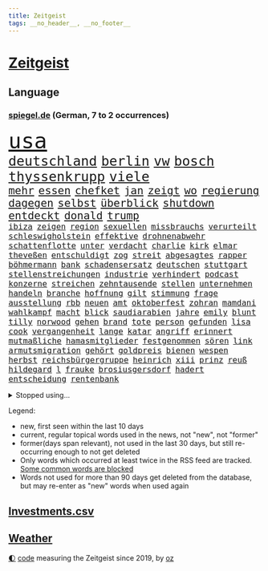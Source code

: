 ```yaml
---
title: Zeitgeist
tags: __no_header__, __no_footer__
---
```


# [Zeitgeist](https://oliz.io/zeitgeist/)

## Language

<h3><a href="https://www.spiegel.de" target="_blank">spiegel.de</a> (German, 7 to 2 occurrences)</h3>
<p style="font-family:monospace">
<span style="font-size:32pt"><a href="news_links.html#usa" class="current">usa</a></span>
<br>
<span style="font-size:20pt"><a href="news_links.html#deutschland" class="current">deutschland</a></span>
<span style="font-size:20pt"><a href="news_links.html#berlin" class="current">berlin</a></span>
<span style="font-size:20pt"><a href="news_links.html#vw" class="current">vw</a></span>
<span style="font-size:20pt"><a href="news_links.html#bosch" class="current">bosch</a></span>
<span style="font-size:20pt"><a href="news_links.html#thyssenkrupp" class="current">thyssenkrupp</a></span>
<span style="font-size:20pt"><a href="news_links.html#viele" class="current">viele</a></span>
<br>
<span style="font-size:16pt"><a href="news_links.html#mehr" class="current">mehr</a></span>
<span style="font-size:16pt"><a href="news_links.html#essen" class="current">essen</a></span>
<span style="font-size:16pt"><a href="news_links.html#chefket" class="new">chefket</a></span>
<span style="font-size:16pt"><a href="news_links.html#jan" class="current">jan</a></span>
<span style="font-size:16pt"><a href="news_links.html#zeigt" class="current">zeigt</a></span>
<span style="font-size:16pt"><a href="news_links.html#wo" class="current">wo</a></span>
<span style="font-size:16pt"><a href="news_links.html#regierung" class="current">regierung</a></span>
<span style="font-size:16pt"><a href="news_links.html#dagegen" class="current">dagegen</a></span>
<span style="font-size:16pt"><a href="news_links.html#selbst" class="current">selbst</a></span>
<span style="font-size:16pt"><a href="news_links.html#überblick" class="current">überblick</a></span>
<span style="font-size:16pt"><a href="news_links.html#shutdown" class="current">shutdown</a></span>
<span style="font-size:16pt"><a href="news_links.html#entdeckt" class="current">entdeckt</a></span>
<span style="font-size:16pt"><a href="news_links.html#donald" class="current">donald</a></span>
<span style="font-size:16pt"><a href="news_links.html#trump" class="current">trump</a></span>
<br>
<span style="font-size:12pt"><a href="news_links.html#ibiza" class="current">ibiza</a></span>
<span style="font-size:12pt"><a href="news_links.html#zeigen" class="current">zeigen</a></span>
<span style="font-size:12pt"><a href="news_links.html#region" class="current">region</a></span>
<span style="font-size:12pt"><a href="news_links.html#sexuellen" class="current">sexuellen</a></span>
<span style="font-size:12pt"><a href="news_links.html#missbrauchs" class="new">missbrauchs</a></span>
<span style="font-size:12pt"><a href="news_links.html#verurteilt" class="current">verurteilt</a></span>
<span style="font-size:12pt"><a href="news_links.html#schleswigholstein" class="current">schleswigholstein</a></span>
<span style="font-size:12pt"><a href="news_links.html#effektive" class="new">effektive</a></span>
<span style="font-size:12pt"><a href="news_links.html#drohnenabwehr" class="new">drohnenabwehr</a></span>
<span style="font-size:12pt"><a href="news_links.html#schattenflotte" class="current">schattenflotte</a></span>
<span style="font-size:12pt"><a href="news_links.html#unter" class="current">unter</a></span>
<span style="font-size:12pt"><a href="news_links.html#verdacht" class="current">verdacht</a></span>
<span style="font-size:12pt"><a href="news_links.html#charlie" class="current">charlie</a></span>
<span style="font-size:12pt"><a href="news_links.html#kirk" class="current">kirk</a></span>
<span style="font-size:12pt"><a href="news_links.html#elmar" class="current">elmar</a></span>
<span style="font-size:12pt"><a href="news_links.html#theveßen" class="current">theveßen</a></span>
<span style="font-size:12pt"><a href="news_links.html#entschuldigt" class="current">entschuldigt</a></span>
<span style="font-size:12pt"><a href="news_links.html#zog" class="current">zog</a></span>
<span style="font-size:12pt"><a href="news_links.html#streit" class="current">streit</a></span>
<span style="font-size:12pt"><a href="news_links.html#abgesagtes" class="new">abgesagtes</a></span>
<span style="font-size:12pt"><a href="news_links.html#rapper" class="current">rapper</a></span>
<span style="font-size:12pt"><a href="news_links.html#böhmermann" class="current">böhmermann</a></span>
<span style="font-size:12pt"><a href="news_links.html#bank" class="current">bank</a></span>
<span style="font-size:12pt"><a href="news_links.html#schadensersatz" class="current">schadensersatz</a></span>
<span style="font-size:12pt"><a href="news_links.html#deutschen" class="current">deutschen</a></span>
<span style="font-size:12pt"><a href="news_links.html#stuttgart" class="current">stuttgart</a></span>
<span style="font-size:12pt"><a href="news_links.html#stellenstreichungen" class="new">stellenstreichungen</a></span>
<span style="font-size:12pt"><a href="news_links.html#industrie" class="current">industrie</a></span>
<span style="font-size:12pt"><a href="news_links.html#verhindert" class="current">verhindert</a></span>
<span style="font-size:12pt"><a href="news_links.html#podcast" class="current">podcast</a></span>
<span style="font-size:12pt"><a href="news_links.html#konzerne" class="current">konzerne</a></span>
<span style="font-size:12pt"><a href="news_links.html#streichen" class="current">streichen</a></span>
<span style="font-size:12pt"><a href="news_links.html#zehntausende" class="current">zehntausende</a></span>
<span style="font-size:12pt"><a href="news_links.html#stellen" class="current">stellen</a></span>
<span style="font-size:12pt"><a href="news_links.html#unternehmen" class="current">unternehmen</a></span>
<span style="font-size:12pt"><a href="news_links.html#handeln" class="current">handeln</a></span>
<span style="font-size:12pt"><a href="news_links.html#branche" class="current">branche</a></span>
<span style="font-size:12pt"><a href="news_links.html#hoffnung" class="current">hoffnung</a></span>
<span style="font-size:12pt"><a href="news_links.html#gilt" class="current">gilt</a></span>
<span style="font-size:12pt"><a href="news_links.html#stimmung" class="current">stimmung</a></span>
<span style="font-size:12pt"><a href="news_links.html#frage" class="current">frage</a></span>
<span style="font-size:12pt"><a href="news_links.html#ausstellung" class="current">ausstellung</a></span>
<span style="font-size:12pt"><a href="news_links.html#rbb" class="current">rbb</a></span>
<span style="font-size:12pt"><a href="news_links.html#neuen" class="current">neuen</a></span>
<span style="font-size:12pt"><a href="news_links.html#amt" class="current">amt</a></span>
<span style="font-size:12pt"><a href="news_links.html#oktoberfest" class="current">oktoberfest</a></span>
<span style="font-size:12pt"><a href="news_links.html#zohran" class="current">zohran</a></span>
<span style="font-size:12pt"><a href="news_links.html#mamdani" class="current">mamdani</a></span>
<span style="font-size:12pt"><a href="news_links.html#wahlkampf" class="current">wahlkampf</a></span>
<span style="font-size:12pt"><a href="news_links.html#macht" class="current">macht</a></span>
<span style="font-size:12pt"><a href="news_links.html#blick" class="current">blick</a></span>
<span style="font-size:12pt"><a href="news_links.html#saudiarabien" class="current">saudiarabien</a></span>
<span style="font-size:12pt"><a href="news_links.html#jahre" class="current">jahre</a></span>
<span style="font-size:12pt"><a href="news_links.html#emily" class="current">emily</a></span>
<span style="font-size:12pt"><a href="news_links.html#blunt" class="new">blunt</a></span>
<span style="font-size:12pt"><a href="news_links.html#tilly" class="new">tilly</a></span>
<span style="font-size:12pt"><a href="news_links.html#norwood" class="new">norwood</a></span>
<span style="font-size:12pt"><a href="news_links.html#gehen" class="current">gehen</a></span>
<span style="font-size:12pt"><a href="news_links.html#brand" class="current">brand</a></span>
<span style="font-size:12pt"><a href="news_links.html#tote" class="current">tote</a></span>
<span style="font-size:12pt"><a href="news_links.html#person" class="current">person</a></span>
<span style="font-size:12pt"><a href="news_links.html#gefunden" class="current">gefunden</a></span>
<span style="font-size:12pt"><a href="news_links.html#lisa" class="current">lisa</a></span>
<span style="font-size:12pt"><a href="news_links.html#cook" class="current">cook</a></span>
<span style="font-size:12pt"><a href="news_links.html#vergangenheit" class="current">vergangenheit</a></span>
<span style="font-size:12pt"><a href="news_links.html#lange" class="current">lange</a></span>
<span style="font-size:12pt"><a href="news_links.html#katar" class="current">katar</a></span>
<span style="font-size:12pt"><a href="news_links.html#angriff" class="current">angriff</a></span>
<span style="font-size:12pt"><a href="news_links.html#erinnert" class="current">erinnert</a></span>
<span style="font-size:12pt"><a href="news_links.html#mutmaßliche" class="current">mutmaßliche</a></span>
<span style="font-size:12pt"><a href="news_links.html#hamasmitglieder" class="new">hamasmitglieder</a></span>
<span style="font-size:12pt"><a href="news_links.html#festgenommen" class="current">festgenommen</a></span>
<span style="font-size:12pt"><a href="news_links.html#sören" class="new">sören</a></span>
<span style="font-size:12pt"><a href="news_links.html#link" class="current">link</a></span>
<span style="font-size:12pt"><a href="news_links.html#armutsmigration" class="current">armutsmigration</a></span>
<span style="font-size:12pt"><a href="news_links.html#gehört" class="current">gehört</a></span>
<span style="font-size:12pt"><a href="news_links.html#goldpreis" class="new">goldpreis</a></span>
<span style="font-size:12pt"><a href="news_links.html#bienen" class="current">bienen</a></span>
<span style="font-size:12pt"><a href="news_links.html#wespen" class="new">wespen</a></span>
<span style="font-size:12pt"><a href="news_links.html#herbst" class="current">herbst</a></span>
<span style="font-size:12pt"><a href="news_links.html#reichsbürgergruppe" class="current">reichsbürgergruppe</a></span>
<span style="font-size:12pt"><a href="news_links.html#heinrich" class="current">heinrich</a></span>
<span style="font-size:12pt"><a href="news_links.html#xiii" class="current">xiii</a></span>
<span style="font-size:12pt"><a href="news_links.html#prinz" class="current">prinz</a></span>
<span style="font-size:12pt"><a href="news_links.html#reuß" class="current">reuß</a></span>
<span style="font-size:12pt"><a href="news_links.html#hildegard" class="new">hildegard</a></span>
<span style="font-size:12pt"><a href="news_links.html#l" class="current">l</a></span>
<span style="font-size:12pt"><a href="news_links.html#frauke" class="current">frauke</a></span>
<span style="font-size:12pt"><a href="news_links.html#brosiusgersdorf" class="current">brosiusgersdorf</a></span>
<span style="font-size:12pt"><a href="news_links.html#hadert" class="current">hadert</a></span>
<span style="font-size:12pt"><a href="news_links.html#entscheidung" class="current">entscheidung</a></span>
<span style="font-size:12pt"><a href="news_links.html#rentenbank" class="new">rentenbank</a></span>
</p>
<details>
<summary>Stopped using...</summary>
<p class="former" style="font-size:12pt">
kassiert(1805) rassismus(1805) großteil(1804) hsv(1804) erhöht(1803) erstes(1803) spdpolitiker(1803) ehemann(1802) geworfen(1802) unternehmer(1801) urlaub(1801) überwinden(1801) absturz(1800) versprechen(1800) maria(1799) erwägt(1798) fielen(1798) anschließend(1797) binnen(1797) bochum(1797) reihe(1797) texas(1797) warentest(1797) 29(1796) eingesetzt(1796) geheimnis(1796) halben(1796) jedenfalls(1796) klubs(1796) optimistisch(1796) positiv(1796) stoßen(1796) zuschauer(1796) anbieter(1795) christoph(1795) geburt(1795) hoher(1795) messer(1795) verfügung(1795) debatten(1794) mahnt(1794) nahmen(1794) pandemie(1794) schalke(1794) vertreter(1794) gebrochen(1793) 04(1792) berlins(1792) park(1792) woher(1792) tut(1791) warf(1791) weder(1791) körperverletzung(1790) produzieren(1790) torhüter(1790) mitglieder(1789) punkten(1789) lücke(1787) wochenlang(1787) eklat(1786) deals(1785) verbände(1785) empfängt(1784) glücklich(1783) warm(1783) herr(1782) trug(1781) halb(1779) uni(1779) spanische(1778) insassen(1777) letztes(1775) retter(1773) gehörte(1772) kontakt(1772) vorwürfen(1772) auseinandersetzung(1770) vermisste(1769) angeboten(1768) handy(1767) gewarnt(1758) verdoppelt(1748) teuren(1744) marine(1739) last(1738) sachen(1722) leiter(1718) jahresende(1558) zentralbank(1547) sammelt(1544) seither(1543) schrumpft(1535) bundesanwaltschaft(1527) zugestimmt(1514) erfolgreichste(1502) weibliche(1497) immobilien(1469) tiger(1456) ampelkoalition(1454) beliebt(1405) temperaturen(1371) natürlich(1369) geheimdienst(1366) öffentlichrechtlichen(1361) aufgestellt(1355) hauptbahnhof(1337) verweist(1329) betreibt(1307) königsklasse(1260) prominenten(1219) suchte(1213) budapest(1207) grünenpolitikerin(1206) youtube(1188) nationale(1186) justizminister(1183) osnabrück(1181) erlegen(1159) chinesen(1152) raten(1131) peru(1124) 05(1123) ereignet(1097) tel(1090) einsamkeit(1081) aviv(1079) eingriff(1078) freundschaft(1070) razzien(1070) zweifeln(1069) mama(1063) alice(1055) eric(1048) fängt(1047) mitarbeitern(1047) game(1014) dritter(997) opfers(997) perfekten(992) zehnte(989) emotionale(978) passanten(977) 5000(956) baden(955) verschleppt(950) dfbpokal(940) kreuz(917) fließen(915) tragischen(914) betrunkener(903) umsetzen(903) startete(895) italiener(888) durchgesetzt(873) forscherin(869) höchststand(858) vierten(854) qualität(830) sandra(829) entscheidende(796) politikerinnen(790) häfen(778) gedreht(770) lady(769) drehte(750) hymne(725) karte(725) getöteter(721) berüchtigte(720) rolf(718) management(711) demos(704) beteiligung(692) überraschende(687) tennisprofi(681) club(674) stellten(665) sprecherin(664) beendete(661) jacob(654) sowohl(650) ryan(649) 18jährige(643) kriegsschiffe(640) leise(640) stoffe(638) japanischen(637) simon(635) behandlung(621) bill(614) erziehung(611) schumacher(611) erfolgreichen(609) sendet(607) rast(605) niemals(604) gesundheitszustand(600) meister(584) konzept(583) fahndet(579) inakzeptabel(576) verbringen(576) geschichten(571) häusern(571) falscher(570) kehl(567) befragt(566) magnus(565) regimes(564) schätzt(564) glimpflich(563) lüge(561) rechtslage(557) märkte(548) persönlichkeit(547) haiti(546) angeschlagene(543) abgrund(542) bodo(541) messen(537) laufende(534) carlsen(532) katja(530) therapie(530) heimatland(524) relativ(508) handwerk(507) autobranche(504) polarisiert(490) hitlers(488) kugeln(486) vergnügen(486) spielerinnen(483) vorteile(474) breiten(472) psychologie(466) crash(465) dresdner(464) kollegin(463) litt(459) rückblick(458) umgebung(458) seltenen(452) axel(450) günstig(447) häusliche(444) weidel(438) peinlich(436) ertrunken(435) menschlichen(435) abriss(431) spacex(426) löschen(423) zugunsten(420) geschah(418) samsung(417) drohenden(416) altern(414) behauptete(412) vertretern(406) zukommt(406) lächerlich(403) weiblichen(403) metropolen(401) schau(401) leichenfund(400) widerspruch(400) status(399) hans(397) kursk(392) reichlich(392) versprach(389) begleiter(386) erstattet(384) arbeitsplätze(383) globaler(381) waffenhilfe(381) amtes(380) zugriff(377) allgemeine(375) gebiets(375) witze(374) zurecht(374) gegenden(369) müde(369) dc(368) verhinderte(368) krebserkrankung(365) südfrankreich(365) handyverbot(361) getötete(359) hugo(359) vermittelt(357) lebensmittelpreise(354) fassen(352) gescheiterten(352) pelicot(350) marcel(345) springer(345) verteidigungsausgaben(341) first(339) 19jährige(338) inhalten(334) mächtigsten(333) t(332) ersetzen(330) büros(329) ansichten(328) erkrankten(324) fortan(324) handelsstreit(324) studenten(324) kategorie(323) downsyndrom(322) strafzöllen(320) 40jährigen(313) fsv(309) gerast(307) jude(307) aufnehmen(305) el(301) tankstelle(301) bundestagspräsidentin(300) kultur(300) afdchefin(299) verstanden(299) 92(297) empfangen(296) mobile(296) jahrzehntelang(294) meghan(292) rüstung(292) angestellte(291) repräsentantenhaus(290) linnemann(289) herrmann(286) einsatzes(284) kardinal(283) besonderer(282) lobbyisten(282) manches(280) oscarpreisträger(280) recherche(280) anhören(279) serena(279) zugeständnisse(279) argument(275) rechtsstaat(274) streng(270) tränengas(270) 170(269) amtskollegen(267) beschwert(266) rekordzeit(266) filmte(265) rekorde(265) axt(262) befreundet(262) begeht(262) sanierung(258) 14jähriger(257) geruch(252) verzögert(252) kriegt(251) angestiegen(250) bewaffneten(250) versehentlich(250) getränke(249) trocken(248) täters(248) gewicht(247) treu(247) adler(242) cdugeneralsekretär(242) solaranlagen(242) freier(241) sauerland(241) unverletzt(241) behauptung(240) abhängigkeit(237) messerangreifer(237) personenschutz(237) abzuwenden(236) vietnam(235) ähnlich(235) ausländer(233) militärausgaben(233) drohnenangriffe(232) handschlag(232) kinderinterview(231) klimaneutral(231) sauer(231) häuslicher(229) farbe(227) nationalspielerin(225) zugegeben(224) medwedew(223) travis(220) messerattacke(218) starship(217) hunger(216) 19jähriger(215) heilen(215) angehalten(214) sicherheitsrat(214) großaufgebot(213) erfreut(211) jahrestag(210) zugunglück(210) überprüfung(210) entwendet(209) furore(209) riesiges(208) salvador(208) definieren(207) erzürnt(207) ussondergesandte(205) jerome(204) berechnen(203) angemessen(202) trumpzölle(202) out(201) ramelow(201) brandstiftung(200) zollstreit(200) sicherheitskonferenz(199) fördert(198) gestärkt(198) obst(198) überfälle(198) 70000(197) bezahlte(197) nationalen(196) strikt(196) vermehrt(196) ausgeht(195) beschießt(195) uszöllen(195) kredite(193) 21jähriger(192) dramatischer(192) entsendung(192) regierungen(192) verblüffend(192) wars(192) sozialer(191) selbstverständlich(190) quadrat(189) riad(189) absolvieren(188) usrapper(188) 64(187) strukturen(187) uganda(187) spektakulär(186) neukölln(185) umwelthilfe(185) venus(185) helfern(184) senkung(183) gebunden(182) waldbrand(182) côte(180) d’azur(180) kaution(180) abschalten(178) lorenz(178) narren(178) zivile(178) beobachter(177) monster(177) rückhalt(177) big(176) vermieden(176) meistens(174) technologien(172) bayernprofi(171) hakenkreuz(171) konstantin(171) erfolgreiches(170) glamour(170) zweijährige(169) flieht(168) zelte(168) aufmerksam(167) zehnten(167) gästen(166) selenskyjs(166) mumbai(165) wilhelm(165) bewaffnet(164) klöckner(164) 34jähriger(163) festhalten(162) schossen(162) angepasst(161) festivals(161) fortschritt(161) spione(160) woke(160) fahndung(158) letztlich(158) israeli(157) nukleare(157) wartete(157) fernseher(156) streeck(156) verleiht(156) einzudämmen(155) karsten(155) löscht(155) sensiblen(155) sichere(154) spiegelmitarbeiterin(154) zurückzuholen(153) abzusehen(152) beider(152) inspiration(152) säugling(152) minnesota(151) nötigen(151) siedlungen(151) arthur(150) faber(150) obsession(150) del(149) erreichbar(149) kommissionspräsidentin(149) menschheit(149) spitzenkandidat(149) versöhnliche(148) darja(147) funktionen(147) hungersnot(147) milliardärs(147) modernisierung(147) quelle(147) staatsfernsehen(147) lava(146) misstrauen(146) mahnte(145) entlastung(143) interpretation(143) nachgefragt(143) sportgymnastik(143) unternehmerin(143) beeinflusst(141) dürre(141) komödie(141) kostüme(141) ausgerückt(140) formulierungen(140) isst(140) laufe(140) ghada(139) kzgedenkstätte(138) alzheimer(137) bibliothek(137) leichtes(137) würzburg(137) bodensee(136) expremier(136) organisierten(136) gemein(135) losgegangen(135) tschechische(135) zucker(135) bezweifelt(134) hilfslieferungen(134) abschiebepolitik(133) garcía(133) strafrechtlich(133) tottenham(133) ábrego(133) 2005(132) bootsunglück(132) diskriminierung(131) gebaute(131) christ(130) eröffnen(130) fotograf(130) erschweren(129) freiwilligkeit(129) sohnes(129) sumpf(129) gekapert(128) nahrung(128) staatschefs(128) volker(128) hotspur(127) ebike(126) riechen(126) lindern(125) dienstwaffe(124) missfallen(124) modi(124) rätselhafter(124) 68(123) angestoßen(123) meldeten(123) weltgeschehen(123) einsätzen(122) gesundheitsschäden(122) überfahren(122) irische(121) virginia(121) chatapp(120) holten(120) 112(119) drohnenschwärme(119) hawaii(119) konflikten(119) religiösen(118) verstorbene(118) ausgehungert(117) blätter(117) francisco(117) satz(117) feueralarm(116) kannte(116) sonnenschein(116) verlag(116) angebracht(115) besuchern(115) nacken(115) randale(115) unterschrieben(115) verpassten(115) zurückgetreten(115) 18jährigen(114) gefallene(114) ohio(114) rucksack(114) schockmoment(114) ukrainischer(113) einzigartigen(112) mordkommission(112) anrücken(111) clip(111) getragen(111) klares(111) wiesbaden(111) bohlen(110) billionen(109) maschinenbauer(109) motivation(109) außenministers(108) geschildert(108) konzentrieren(108) wohnkosten(108) aufgewachsen(107) spart(107) trotzen(107) undercover(107) geschenkt(106) modernisieren(106) erbrechen(104) hausbesitzer(103) intensiviert(103) ocean(103) kambodscha(102) trumpfans(102) bundeskriminalamt(101) hungern(101) kandidatin(101) donbass(100) durchschnitt(100) gipfeltreffen(100) melania(100) vermutung(100) wachsender(100) geldgeber(99) follower(98) gepäckträger(98) kaliforniens(98) ortlieb(98) seltsam(98) anthropic(97) dopingspiele(97) gazaoffensive(97) vorzeitige(97) zeitschrift(97) großstadt(96) logo(96) spezialisten(96) einzustellen(95) stufe(95) wiederentdeckt(95) zollabkommen(95) überstanden(95) dortmunder(94) photovoltaik(94) verbringt(94) afrikanische(93) auschwitz(93) finnischen(93) vorbeugen(93) aufschlagen(92) auszeit(92) drogenbeauftragter(91) zweistaatenlösung(91) überschlagen(91) fragezeichen(90) kampfkandidatur(90) kreuzes(90) mitarbeitende(90) ninja(90) rasantes(90) behinderung(89) cops(89) dörfer(89) generalstab(89) linienbus(89) maul(89) präsidentenamt(89) spitzenkandidaten(89) bergsteigerin(88) leitung(88) schriftlich(88) schwung(88) stacheln(88) torjäger(88) alkurd(87) anordnung(87) errichtet(87) kleindienst(87) lizenz(87) objekten(87) rechtskonservative(87) anmelden(86) fleischfressende(86) habecks(86) stadler(86) abenteuer(85) dome(85) drogenboss(85) hoteliers(85) rauchwolken(84) unverständnis(84) überlebenstipps(84) 40jähriger(83) burnout(83) erfolgen(83) europameisterschaft(83) exportnation(83) gewisse(83) kpop(83) lehrkräftemangel(83) me(83) schatz(83) bellinghams(82) darren(82) jobe(82) nachbar(82) sbu(82) vertrauensverlust(82) bandenkriminalität(81) bildungssenatorin(81) essstörungen(81) fkk(81) konsortium(81) angriffs(80) masken(80) morde(80) operiert(80) strände(80) angler(79) aufgebrochen(79) ausgewiesen(79) bitch(79) gesundheitsrisiken(79) maja(79) oberverwaltungsgericht(79) potterserie(79) bezirk(78) geldpolitik(78) ram(78) zufall(78) brooks(77) demoliert(77) leistungssport(77) varfolomeev(77) vaude(77) darauffolgende(76) kernkraftwerk(76) raumschiff(76) rentnerinnen(76) rhythmischen(76) schleppern(76) taktisch(76) argumente(75) carmen(75) rowlings(75) zerstörungen(75) entwürdigenden(74) freibäder(74) grünenspitze(74) hitziger(74) ausdruck(73) entriss(73) formel1saison(73) heiratet(73) minneapolis(73) usdemokrat(73) uspolitiker(73) zweitgrößte(73) abgeführt(72) durchfallerkrankungen(72) einwohnern(72) euvertretung(72) everglades(72) joker(72) spätes(72) 1974(71) hinterbliebenen(71) kopftuch(71) eigentlichen(70) fußballtransfers(70) potter(70) süßen(70) arbeitswelt(69) bedrohlicher(69) comebacks(69) freundlich(69) germany’s(69) next(69) pixarfilm(69) riesenrakete(69) topmodel(69) verwöhnt(69) barrel(68) erzwingen(68) fränkischem(68) gaspreise(68) geheimdienstes(68) heißem(68) jüngst(68) liefen(68) maskenaffäre(68) momfluencerinnen(68) websites(68) geldanlage(67) humanity(67) hässliche(67) krebskranker(67) mittels(67) raducanu(67) schlimmsten(67) vulkans(67) ansprechen(66) anstehende(66) betrieben(66) danny(66) folgenlos(66) kifft(66) krankenschwester(66) kunststoff(66) postete(66) seenotrettung(66) sinnbildlich(66) verwenden(66) vorwurfs(66) wäsche(66) angekündigte(65) besaß(65) frances(65) kündigungen(65) schulverweis(65) verhältnismäßig(65) wettstreit(65) anstehenden(64) atomanlage(64) coronamasken(64) katapultieren(64) liebsten(64) medizinische(64) meerenge(64) mexikanischer(64) vorsaison(64) doppelsieg(63) plastikflaschen(63) bauindustrie(62) duolingo(62) fotografieren(62) greenwashing(62) hausbesuch(62) joggen(62) mitleid(62) tipp(62) eingestiegen(61) geschäftsmodell(61) hirn(61) polizistinnen(61) rampenlicht(61) usangriffe(61) dream(60) drogenhotspot(60) hongkonger(60) inspekteur(60) klavier(60) sofern(60) staatshilfen(60) utopia(60) wetterlagen(60) einsicht(59) shinawatra(59) spdbauministerin(59) verbote(59) förderschulen(58) grundlegende(58) aufgelegt(57) hungernde(57) luxushotels(57) sicherheitslücke(57) ultramoderne(57) auftaktmatch(56) auszuüben(56) bloom(56) bundesligasaison(56) fraktionsklausur(56) gastronomen(56) halbzeit(56) kleinflugzeugs(56) ländlichen(56) orlando(56) regelungen(56) schäbig(56) zusammenhalt(56) übergewichtige(56) haushalten(55) kelce(55) krefeld(55) landsleute(55) parfüm(55) ross(55) schmeckt(55) streamingplattform(55) zugesagte(55) aufrüsten(54) berghütten(54) hütten(54) verlobung(54) warnten(54) alcatraz(53) begrenzt(53) bierkonsum(53) detonationen(53) geschwindigkeit(53) jay(53) niedrigen(53) unbehagen(53) unzeit(53) abschiebeknast(52) mafiaboss(52) organ(52) stadtrand(52) 5(51) abschiebelager(51) lieblingssong(51) normandie(51) saal(51) amtsführung(50) ciara(50) emspiel(50) freizeitparks(50) hochsicherheitsgefängnis(50) initiativen(50) renommierter(50) verstößen(50) durchmesser(49) gesünder(49) potenz(49) schweighöfer(49) typ(49) bergsteigen(48) blockprozess(48) handelsschiffe(48) klimaschädlichen(48) leinfeldenechterdingen(48) völkerrecht(48) worin(48) auffälligen(47) cybertruck(47) großteils(47) steel(47) stiko(47) thrones(47) turner(47) tätigkeiten(47) county(46) fechterin(46) katastrophenschutz(46) propalästinaaktivisten(46) uskatastrophenschutzbehörde(46) year(46) zurückgestuft(46) aberkannt(45) drache(45) gerichte(45) glich(45) zusage(45) überlastung(45) bevorstehenden(44) gisèle(44) krüger(44) matteo(44) medienkompetenz(44) provozieren(44) wahnsinnig(44) wegducken(44) weippert(44) fahrradunfall(43) fehlender(43) kentert(43) panzerfaust(43) ardsommerinterview(42) grünheide(42) haaren(42) jawort(42) pragmatismus(42) schwerkranke(42) stören(42) uhren(42) ukrainekriegs(42) wildbahn(42) wirtschaftsexperten(42) bamf(41) begleitung(41) freundes(41) inland(41) route(41) schlagersänger(41) burgtheater(40) amtsgericht(39) aufräumen(39) leistungsdruck(38) rippen(38) räume(38) entmachten(37) grenzkonflikt(37) hakan(37) passive(37) täterinnen(37) willst(37) zurückhalten(37) alkoholisierter(36) bergdrama(36) freigabe(36) gefundener(36) geschäften(36) hansjoachim(36) nördlich(36) prominentesten(36) zelle(36) absetzen(35) familienstreit(35) flecken(35) massenhafte(35) taschenrechner(35) treibstoff(35) trumpanhänger(35) unbemerkt(35) ächzt(35) ausbruchs(34) klammern(34) usbotschaft(34) footballprofi(33) kahlschlag(33) kurzerhand(33) madagaskar(33) pflegeleicht(33) server(33) weltranglistenersten(33) zulassen(33) berlusconiholding(32) jahreswechsel(32) alexia(31) blockbuster(31) botschafterin(31) ex(31) isolation(31) merkels(31) putellas(31) steuereinnahmen(31) usnotenbankchef(31) 84(30) bett(30) bröckeln(30) ergänzen(30) fbiagent(30) gezahlt(30) highlights(30) weitem(30) wohngebäude(30) dreimillionenmarke(29) ethische(29) funktionierte(29) grausigen(29) marla(29) pauline(29) windkraft(29) überwachungsvideo(29) 15jährige(28) angus(28) anstand(28) bedenklich(28) erobert(28) fortuna(28) hohes(28) kompromisse(28) marcus(28) marianne(28) polzin(28) rechtsextremistin(28) southwest(28) zdfsommerinterview(28) überwachungskamera(28) auszubildende(27) eintritt(27) futter(27) lucy(27) riedlingen(27) trumplager(27) arbeitsbedingungen(26) dänischer(26) gewässer(26) kampfzone(26) streitpunkte(26) auktion(25) erfahrener(25) fahndern(25) fertige(25) fluten(25) kiregeln(25) pocht(25) vollen(25) atomare(24) sacha(24) sascha(24) claude(23) fundament(23) gezerre(23) harrison(23) kluge(23) marinetochter(23) noten(23) polizeibeamter(23) vereinfacht(23) wahlkreise(23) brutale(22) chipherstellern(22) halbiert(22) intel(22) rechtsruck(22) regionalliga(22) vielfältig(22) wochenlangem(22) anas(21) extremwetterereignissen(21) gehofft(21) machtlos(21) paketen(21) portauprince(21) vulkanausbruch(21) wahlrecht(21) zuppi(21) ängste(21) erdrutsch(20) libanesischen(20) mainzer(20) pessimistischer(20) sobald(20) verregnete(20) abrüstung(19) aufgibt(19) ausgesetzten(19) hosen(19) zeitgeist(19) absurde(18) aufwirft(18) bedauern(17) gebietsabtretungen(17) niedrigwasser(17) sequels(17) berüchtigten(16) heimischer(16) heiraten(16) monika(16) stellvertreter(16) ukrainegipfel(16) bräuchten(15) ranch(15) unwohl(15) verschlechtert(15) wagten(15) wyoming(15) bedeutendsten(14) exklusiv(14) kifirma(14) saboteure(14) schrecklichen(14) smartwatches(14) transferpoker(14) videoschalte(14) vorläufige(14) zeitungsbericht(14) chronischen(13) hurrikansaison(13) innenministerin(13) kaulitz(13) polarisierung(13) supercup(13) altenheim(12) datet(12) führungsriege(12) geöffnete(12) lucas(12) marko(12) traktor(12) 230(11) ausspielen(11) außergewöhnliche(11) bella(11) perth(11)
</p>
</details>
<p>Legend:
<ul>
<li><span class="new">new</span>, first seen within the last 10 days</li>
<li><span class="current">current</span>, regular topical words used in the news, not "new", not "former"</li>
<li><span class="former">former(days span relevant)</span>, not used in the last 30 days, but still re-occurring enough to not get deleted</li>
<li>Only words which occurred at least twice in the RSS feed are tracked. <a href="language/filters.py">Some common words are blocked</a></li>
<li>Words not used for more than 90 days get deleted from the database, but may re-enter as "new" words when used again</li>
</ul>
</p>

## [Investments](investments.html)[.csv](investments.csv)

## [Weather](weather.html)

<footer>
<a href="javascript:toggleTheme()" class="nav">🌓</a>
<a href="https://github.com/ooz/zeitgeist">code</a> measuring the Zeitgeist since 2019, by <a href="https://oliz.io">oz</a>
</footer>
